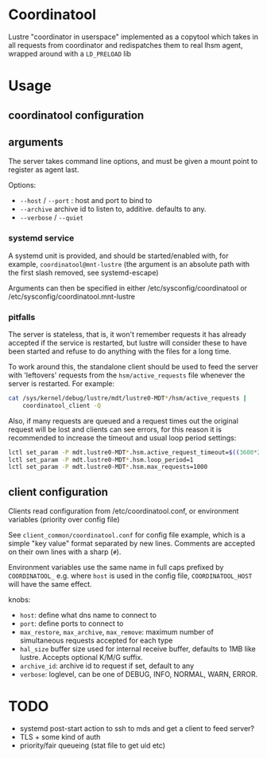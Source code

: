 # Coordinatool

Lustre "coordinator in userspace" implemented as a copytool which takes
in all requests from coordinator and redispatches them to real lhsm agent,
wrapped around with a `LD_PRELOAD` lib

# Usage

## coordinatool configuration

## arguments

The server takes command line options, and must be given a mount point
to register as agent last.

Options:
 - `--host` / `--port` : host and port to bind to
 - `--archive` archive id to listen to, additive. defaults to any.
 - `--verbose` / `--quiet`


### systemd service

A systemd unit is provided, and should be started/enabled with, for
example, `coordinatool@mnt-lustre` (the argument is an absolute path
with the first slash removed, see systemd-escape)

Arguments can then be specified in either /etc/sysconfig/coordinatool
or /etc/sysconfig/coordinatool.mnt-lustre

### pitfalls

The server is stateless, that is, it won't remember requests it has
already accepted if the service is restarted, but lustre will consider
these to have been started and refuse to do anything with the files for
a long time.

To work around this, the standalone client should be used to feed the
server with 'leftovers' requests from the `hsm/active_requests` file
whenever the server is restarted. For example:

```sh
cat /sys/kernel/debug/lustre/mdt/lustre0-MDT*/hsm/active_requests |
    coordinatool_client -Q
```

Also, if many requests are queued and a request times out the original
request will be lost and clients can see errors, for this reason it is
recommended to increase the timeout and usual loop period settings:
```sh
lctl set_param -P mdt.lustre0-MDT*.hsm.active_request_timeout=$((3600*24*31))
lctl set_param -P mdt.lustre0-MDT*.hsm.loop_period=1
lctl set_param -P mdt.lustre0-MDT*.hsm.max_requests=1000
```


## client configuration

Clients read configuration from /etc/coordinatool.conf, or environment
variables (priority over config file)

See `client_common/coordinatool.conf` for config file example, which is
a simple "key <space> value" format separated by new lines.
Comments are accepted on their own lines with a sharp (`#`).

Environment variables use the same name in full caps prefixed by
`COORDINATOOL_` e.g. where `host` is used in the config file,
`COORDINATOOL_HOST` will have the same effect.

knobs:
 - `host`: define what dns name to connect to
 - `port`: define ports to connect to
 - `max_restore`, `max_archive`, `max_remove`: maximum number of
    simultaneous requests accepted for each type
 - `hal_size` buffer size used for internal receive buffer, defaults
   to 1MB like lustre. Accepts optional K/M/G suffix.
 - `archive_id`: archive id to request if set, default to any
 - `verbose`: loglevel, can be one of DEBUG, INFO, NORMAL, WARN, ERROR.





# TODO

- systemd post-start action to ssh to mds and get a client to feed server?
- TLS + some kind of auth
- priority/fair queueing (stat file to get uid etc)
